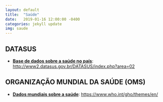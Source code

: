 ```yaml
---
layout: default
title:  "Saúde"
date:   2019-01-16 12:00:00 -0400
categories: jekyll update
img: saude
---
```


## DATASUS

-   **[Base de dados sobre a saúde no país](http://www2.datasus.gov.br/DATASUS/index.php?area=02)**: http://www2.datasus.gov.br/DATASUS/index.php?area=02

## ORGANIZAÇÃO MUNDIAL DA SAÚDE (OMS)

-   **[Dados mundiais sobre a saúde](https://www.who.int/gho/themes/en/)**: https://www.who.int/gho/themes/en/
